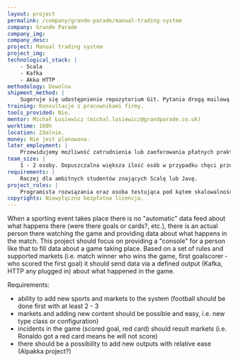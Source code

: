 ```yaml
---
layout: project
permalink: /company/grande-parade/manual-trading-system
company: Grande Parade
company_img:
company_desc:
project: Manual trading system
project_img:
technological_stack: |
    - Scala
    - Kafka
    - Akka HTTP
methodology: Dowolna
shipment_method: |
    Sugeruje się udostępnienie repozytorium Git. Pytania drogą mailową lub na konsultacjach w siedzibie firmy Grand Parade, raz w tygodniu 1h.
training: Konsultacje z pracownikami firmy.
tools_provided: Nie.
mentor: Michał Łosiewicz (michal.losiewicz@grandparade.co.uk)
worktime: 160h
location: Zdalnie.
money: Nie jest planowana.
later_employment: |
    Przewidujemy możliwość zatrudnienia lub zaoferowania płatnych praktyk.
team_size: |
    1 - ­2 osoby. Dopuszczalna większa ilość osób w przypadku chęci przetestowania alternatywnych rozwiązań lub automatyzacji testów odporności (resilience tests).
requirements: |
    Raczej dla ambitnych studentów znających Scalę lub Javę.
project_roles: |
    Programista rozwiązania oraz osoba testująca pod kątem skalowalności i odporności.
copyrights: Niewyłączna bezpłatna licencja.
---
```

When a sporting event takes place there is no "automatic" data feed about what happens there (were there goals or cards?, etc.), there is an actual person there watching the game and providing data about what happens in the match. This project should focus on providing a "console" for a person like that to fill data about a game taking place. Based on a set of rules and supported markets (i.e. match winner ­who wins the game, first goalscorer ­ who scored the first goal) it should send data via a defined output (Kafka, HTTP any plugged in) about what happened in the game.

Requirements:
- ability to add new sports and markets to the system (football should be done first with at least 2­ - 3
- markets and adding new content should be possible and easy, i.e. new type class or configuration)
- incidents in the game (scored goal, red card) should result markets (i.e. Ronaldo got a red card means he will not score)
- there should be a possibility to add new outputs with relative ease (Alpakka project?)